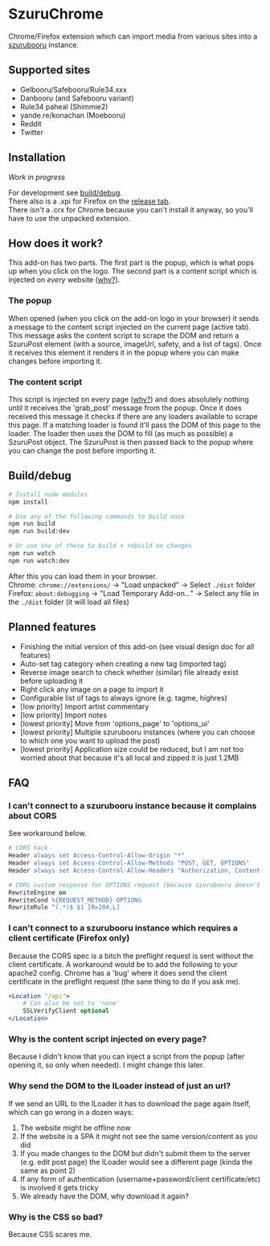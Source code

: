 # SzuruChrome

Chrome/Firefox extension which can import media from various sites into a [szurubooru](https://github.com/rr-/szurubooru) instance.

## Supported sites

-   Gelbooru/Safebooru/Rule34.xxx
-   Danbooru (and Safebooru variant)
-   Rule34 paheal (Shimmie2)
-   yande.re/konachan (Moebooru)
-   Reddit
-   Twitter

## Installation

_Work in progress_

For development see [build/debug](#Builddebug).  
There also is a .xpi for Firefox on the [release tab](https://github.com/neobooru/SzuruChrome/releases).  
There _isn't_ a .crx for Chrome because you can't install it anyway, so you'll have to use the unpacked extension.

## How does it work?

This add-on has two parts. The first part is the popup, which is what pops up when you click on the logo. The second part is a content script which is injected on _every_ website ([why?](#Why-is-the-content-script-injected-on-every-page)).

### The popup

When opened (when you click on the add-on logo in your browser) it sends a message to the content script injected on the current page (active tab). This message asks the content script to scrape the DOM and return a SzuruPost element (with a source, imageUrl, safety, and a list of tags). Once it receives this element it renders it in the popup where you can make changes before importing it.

### The content script

This script is injected on every page ([why?](#Why-is-the-content-script-injected-on-every-page)) and does absolutely nothing until it receives the 'grab_post' message from the popup. Once it does received this message it checks if there are any loaders available to scrape this page. If a matching loader is found it'll pass the DOM of this page to the loader. The loader then uses the DOM to fill (as much as possible) a SzuruPost object. The SzuruPost is then passed back to the popup where you can change the post before importing it.

## Build/debug

```sh
# Install node modules
npm install

# Use any of the following commands to build once
npm run build
npm run build:dev

# Or use one of these to build + rebuild on changes
npm run watch
npm run watch:dev
```

After this you can load them in your browser.  
Chrome: `chrome://extensions/` -> "Load unpacked" -> Select `./dist` folder  
Firefox: `about:debugging` -> "Load Temporary Add-on..." -> Select any file in the `./dist` folder (it will load all files)

## Planned features

-   Finishing the initial version of this add-on (see visual design doc for all features)
-   Auto-set tag category when creating a new tag (imported tag)
-   Reverse image search to check whether (similar) file already exist before uploading it
-   Right click any image on a page to import it
-   Configurable list of tags to always ignore (e.g. tagme, highres)
-   [low priority] Import artist commentary
-   [low priority] Import notes
-   [lowest priority] Move from 'options_page' to 'options_ui'
-   [lowest priority] Multiple szurubooru instances (where you can choose to which one you want to upload the post)
-   [lowest priority] Application size could be reduced, but I am not too worried about that because it's all local and zipped it is just 1.2MB

## FAQ

### I can't connect to a szurubooru instance because it complains about CORS

See workaround below.

```apache
# CORS hack
Header always set Access-Control-Allow-Origin "*"
Header always set Access-Control-Allow-Methods "POST, GET, OPTIONS"
Header always set Access-Control-Allow-Headers "Authorization, Content-Type"

# CORS custom response for OPTIONS request (because szurubooru doesn't handle this, yet)
RewriteEngine on
RewriteCond %{REQUEST_METHOD} OPTIONS
RewriteRule ^(.*)$ $1 [R=204,L]
```

### I can't connect to a szurubooru instance which requires a client certificate (Firefox only)

Because the CORS spec is a bitch the preflight request is sent without the client certificate. A workaround would be to add the following to your apache2 config. Chrome has a 'bug' where it does send the client certificate in the preflight request (the sane thing to do if you ask me).

```apache
<Location "/api">
    # Can also be set to 'none'
    SSLVerifyClient optional
</Location>
```

### Why is the content script injected on every page?

Because I didn't know that you can inject a script from the popup (after opening it, so only when needed). I might change this later.

### Why send the DOM to the ILoader instead of just an url?

If we send an URL to the ILoader it has to download the page again itself, which can go wrong in a dozen ways:

1.  The website might be offline now
2.  If the website is a SPA it might not see the same version/content as you did
3.  If you made changes to the DOM but didn't submit them to the server (e.g. edit post page) the ILoader would see a different page (kinda the same as point 2)
4.  If any form of authentication (username+password/client certificate/etc) is involved it gets tricky
5.  We already have the DOM, why download it again?

### Why is the CSS so bad?

Because CSS scares me.
